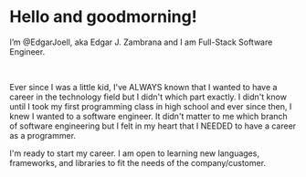 # Hello and goodmorning! 
I’m @EdgarJoell, aka Edgar J. Zambrana and I am Full-Stack Software Engineer.

<br>

Ever since I was a little kid, I've ALWAYS known that I wanted to have a career in the technology field but I didn't which part exactly. I didn't know until I took my first programming class in high school and ever since then, I knew I wanted to a software engineer. It didn't matter to me which branch of software engineering but I felt in my heart that I NEEDED to have a career as a programmer. 

I'm ready to start my career. I am open to learning new languages, frameworks, and libraries to fit the needs of the company/customer. 
